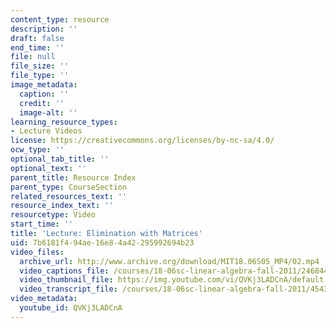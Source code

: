 ```yaml
---
content_type: resource
description: ''
draft: false
end_time: ''
file: null
file_size: ''
file_type: ''
image_metadata:
  caption: ''
  credit: ''
  image-alt: ''
learning_resource_types:
- Lecture Videos
license: https://creativecommons.org/licenses/by-nc-sa/4.0/
ocw_type: ''
optional_tab_title: ''
optional_text: ''
parent_title: Resource Index
parent_type: CourseSection
related_resources_text: ''
resource_index_text: ''
resourcetype: Video
start_time: ''
title: 'Lecture: Elimination with Matrices'
uid: 7b6181f4-94ae-16e8-4a42-295992694b23
video_files:
  archive_url: http://www.archive.org/download/MIT18.06S05_MP4/02.mp4
  video_captions_file: /courses/18-06sc-linear-algebra-fall-2011/246844f53b315d548c9c682255a040e4_QVKj3LADCnA.vtt
  video_thumbnail_file: https://img.youtube.com/vi/QVKj3LADCnA/default.jpg
  video_transcript_file: /courses/18-06sc-linear-algebra-fall-2011/454334e7d4fcc0b38df4085e9b7e83e3_QVKj3LADCnA.pdf
video_metadata:
  youtube_id: QVKj3LADCnA
---
```

